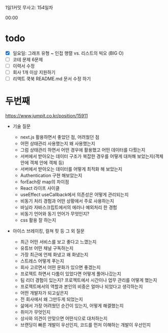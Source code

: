 1일1커밋 무사고: 154일차

00:00

# todo

- [x] 일요일: 그래프 유형 ~ 인접 행렬 vs. 리스트의 빅오 (BIG O)
- [ ] 코테 문제 6문제
- [ ] 이력서 수정
- [ ] 회사 1개 이상 지원하기
- [ ] 리액트 쿡북 README.md 문서 수정 하기

# 두번째

https://www.jumpit.co.kr/position/15911

- 기술 질문
  - next.js 활용하면서 좋았던 점, 어려웠던 점
  - 어떤 상태관리 사용했는지 왜 사용했는지
  - 그럼 상태관리 하면서 어떤 경우에 활용했고 어떤 데이터를 다뤘는지
  - 서버에서 받아오는 데이터 구조가 복잡한 경우를 어떻게 대처해 보았는지(객체 안에 객체 안에 객체 등)
  -  서버에서 받아오는 데이터를 어떻게 최적화 해 보았는지
  - Authentication 구현 해보았는지
  - forEach랑 map의 차이점
  - React 라이프 사이클
  - useEffect useCallback에서 의존성은 어떻게 관리되는지
  - 비동기 처리 경험과 어떤 상황에서 주로 사용하는지
  - 바닐라 자바스크립트에서의 에러나 예외처리 한 경험
  - 비동기 언어와 동기 언어가 무엇인지?
  - css 활용 잘 하는지

- 아이스 브레이킹, 컬쳐 핏 등 그 외 질문
  - 최근 어떤 서비스를 보고 좋다고 느꼈는지
  - 유튜브 어떤 채널 구독하는지
  - 가장 최근에 언제 화냈고 왜 화냈는지
  - 스트레스 어떻게 푸는지
  - 회사 고르면서 어떤 문화가 있으면 좋겠는지
  - 프로젝트 하면서 다툼이 있었다면 어떻게 풀어나갔는지
  - 팀 리더 경험이 있는지? 프로젝트에서 시간이나 업무 관리를 어떻게 했는지
  - 프로젝트에서의 역할과 본인의 비중은 얼마나 되었다고 생각하는지
  - 어떤 개발자가 되고싶은지
  - 전 회사에서 왜 그만두게 되었는지
  - 삶에서 가장 어려웠던 순간이 있는지, 어떻게 해결했는지
  - 취미가 무엇인지
  - 상사와 의견이 안맞으면 어떤식으로 대처하는지
  - 브랜딩이 빠른 개발이 우선인지, 코드를 먼저 이해하는 개발이 우선인지

